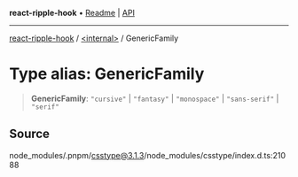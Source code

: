 **react-ripple-hook** • [Readme](../../README.md) \| [API](../../globals.md)

---

[react-ripple-hook](../../README.md) / [\<internal\>](../README.md) / GenericFamily

# Type alias: GenericFamily

> **GenericFamily**: `"cursive"` \| `"fantasy"` \| `"monospace"` \| `"sans-serif"` \| `"serif"`

## Source

node_modules/.pnpm/csstype@3.1.3/node_modules/csstype/index.d.ts:21088
